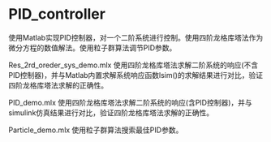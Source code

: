 # PID_controller

使用Matlab实现PID控制器，对一个二阶系统进行控制。使用四阶龙格库塔法作为微分方程的数值解法。使用粒子群算法调节PID参数。

Res_2rd_oreder_sys_demo.mlx 使用四阶龙格库塔法求解二阶系统的响应(不含PID控制器)，并与Matlab内置求解系统响应函数lsim()的求解结果进行对比，验证四阶龙格库塔法求解的正确性。

PID_demo.mlx 使用四阶龙格库塔法求解二阶系统的响应(含PID控制器)，并与simulink仿真结果进行对比，验证四阶龙格库塔法求解的正确性。

Particle_demo.mlx 使用粒子群算法搜索最佳PID参数。
